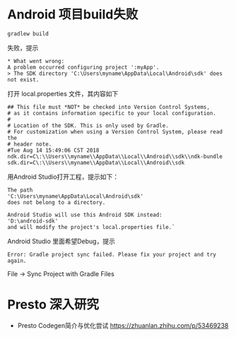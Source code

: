 # Android 项目build失败
```shell
gradlew build
```
失败，提示
```text
* What went wrong:
A problem occurred configuring project ':myApp'.
> The SDK directory 'C:\Users\myname\AppData\Local\Android\sdk' does not exist.
```

打开 local.properties 文件，其内容如下
```properties
## This file must *NOT* be checked into Version Control Systems,
# as it contains information specific to your local configuration.
#
# Location of the SDK. This is only used by Gradle.
# For customization when using a Version Control System, please read the
# header note.
#Tue Aug 14 15:49:06 CST 2018
ndk.dir=C\:\\Users\\myname\\AppData\\Local\\Android\\sdk\\ndk-bundle
sdk.dir=C\:\\Users\\myname\\AppData\\Local\\Android\\sdk
```

用Android Studio打开工程，提示如下：
```text
The path
'C:\Users\myname\AppData\Local\Android\sdk'
does not belong to a directory.

Android Studio will use this Android SDK instead:
'D:\android-sdk'
and will modify the project's local.properties file.`
```

Android Studio 里面希望Debug，提示
```text
Error: Gradle project sync failed. Please fix your project and try again.
```

File -> Sync Project with Gradle Files

# Presto 深入研究
* Presto Codegen简介与优化尝试 https://zhuanlan.zhihu.com/p/53469238
